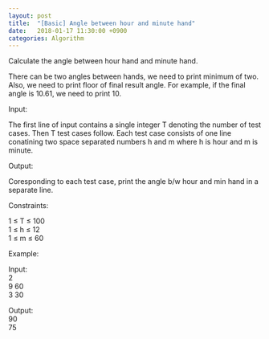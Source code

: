 ```yaml
---
layout: post
title:  "[Basic] Angle between hour and minute hand"
date:   2018-01-17 11:30:00 +0900
categories: Algorithm
---
```


Calculate the angle between hour hand and minute hand.

There can be two angles between hands, we need to print minimum of two. Also, we need to print floor of final result angle. For example, if the final angle is 10.61, we need to print 10.

 

Input:

The first line of input contains a single integer T denoting the number of test cases. Then T test cases follow. Each test case consists of one line conatining two space separated numbers h and m where h is hour and m is minute.

Output:

Coresponding to each test case, print the angle b/w hour and min hand in a separate line.

Constraints:

1 ≤ T ≤ 100<br>
1 ≤ h ≤ 12<br>
1 ≤ m ≤ 60

Example:

Input:<br>
2<br>
9 60<br>
3 30<br>

Output:<br>
90<br>
75